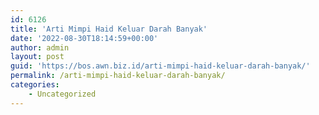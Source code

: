 ```yaml
---
id: 6126
title: 'Arti Mimpi Haid Keluar Darah Banyak'
date: '2022-08-30T18:14:59+00:00'
author: admin
layout: post
guid: 'https://bos.awn.biz.id/arti-mimpi-haid-keluar-darah-banyak/'
permalink: /arti-mimpi-haid-keluar-darah-banyak/
categories:
    - Uncategorized
---
```



